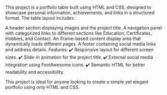 This project is a portfolio table built using HTML and CSS, designed to showcase personal information, achievements, and links in a structured format. The table layout includes:

A header section displaying images and the project title.
A navigation panel with categorized links to different sections like Education, Certificates, Hobbies, and Contact.
An iframe-based content display area that dynamically loads different pages.
A footer containing social media links and address details.
Features:
✔️ Responsive layout for different screen sizes.
✔️ Slide-in animation for the project title.
✔️ External social media integration using FontAwesome icons.
✔️ Semantic HTML for better readability and accessibility.

This project is ideal for anyone looking to create a simple yet elegant portfolio using only HTML and CSS.

